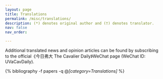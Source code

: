 ```yaml
---
layout: page
title: Translations
permalink: /misc/translations/
description: (*) denotes original author and (†) denotes translator.
nav: false
nav_order:

---
```

Additional translated news and opinion articles can be found by subscribing to the official《今日弗大 The Cavalier Daily》WeChat page (WeChat ID: UVaCavDaily).

<!-- _pages/translations.md -->
<div class="publications">

{% bibliography -f papers -q @*[category=Translations]* %}

</div>
